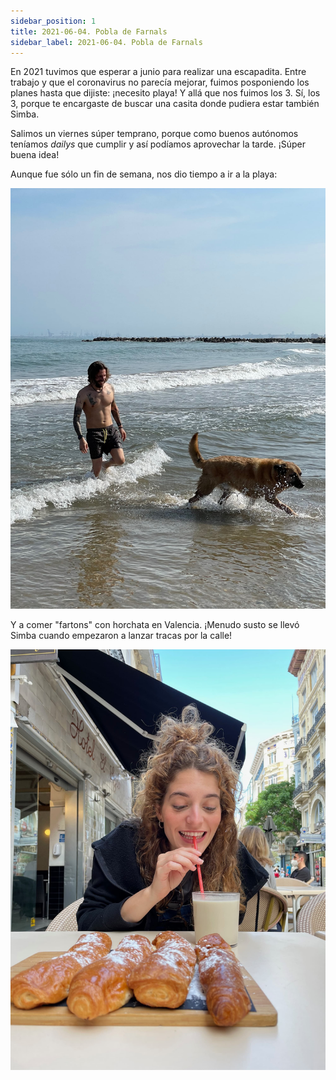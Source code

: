 ```yaml
---
sidebar_position: 1
title: 2021-06-04. Pobla de Farnals
sidebar_label: 2021-06-04. Pobla de Farnals
---
```


En 2021 tuvimos que esperar a junio para realizar una escapadita. Entre trabajo y que el coronavirus no parecía mejorar, fuimos posponiendo los planes hasta que dijiste: ¡necesito playa! Y allá que nos fuimos los 3. Sí, los 3, porque te encargaste de buscar una casita donde pudiera estar también Simba.

Salimos un viernes súper temprano, porque como buenos autónomos teníamos _dailys_ que cumplir y así podíamos aprovechar la tarde. ¡Súper buena idea!

Aunque fue sólo un fin de semana, nos dio tiempo a ir a la playa:

![Playa](./foto1.jpg)

Y a comer "fartons" con horchata en Valencia. ¡Menudo susto se llevó Simba cuando empezaron a lanzar tracas por la calle!

![Fartons](./foto2.jpg)
